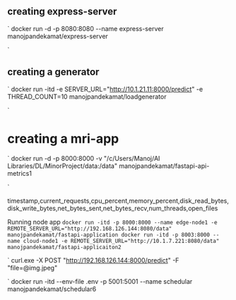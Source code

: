 ## creating express-server
`
docker run -d -p 8080:8080 --name express-server manojpandekamat/express-server

`

## creating a generator

`
docker run -itd  -e SERVER_URL="http://10.1.21.11:8000/predict" -e THREAD_COUNT=10 manojpandekamat/loadgenerator

`

# creating a mri-app


`
 docker run -d -p 8000:8000 -v "/c/Users/Manoj/AI Libraries/DL/MinorProject/data:/data"  manojpandekamat/fastapi-api-metrics1

`

timestamp,current_requests,cpu_percent,memory_percent,disk_read_bytes,disk_write_bytes,net_bytes_sent,net_bytes_recv,num_threads,open_files


Running node app
`
docker run -itd -p 8000:8000 --name edge-node1 -e REMOTE_SERVER_URL="http://192.168.126.144:8080/data" manojpandekamat/fastapi-application
 docker run -itd -p 8003:8000 --name cloud-node1 -e REMOTE_SERVER_URL="http://10.1.7.221:8080/data" manojpandekamat/fastapi-applicaiton2
`

`
curl.exe -X POST "http://192.168.126.144:8000/predict" -F "file=@img.jpeg"

`
docker run -itd --env-file .env -p 5001:5001 --name schedular  manojpandekamat/schedular6
